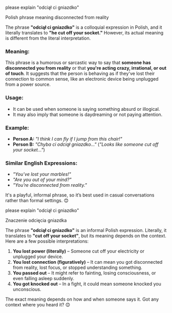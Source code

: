 please explain "odciął ci gniazdko"

Polish phrase meaning disconnected from reality

The phrase **"odciął ci gniazdko"** is a colloquial expression in Polish, and it literally translates to **"he cut off your socket."** However, its actual meaning is different from the literal interpretation.

### Meaning:
This phrase is a humorous or sarcastic way to say that **someone has disconnected you from reality** or that **you're acting crazy, irrational, or out of touch**. It suggests that the person is behaving as if they've lost their connection to common sense, like an electronic device being unplugged from a power source.

### Usage:
- It can be used when someone is saying something absurd or illogical.  
- It may also imply that someone is daydreaming or not paying attention.  

### Example:
- **Person A:** *"I think I can fly if I jump from this chair!"*  
- **Person B:** *"Chyba ci odciął gniazdko..."* (*"Looks like someone cut off your socket..."*)  

### Similar English Expressions:
- *"You’ve lost your marbles!"*  
- *"Are you out of your mind?"*  
- *"You’re disconnected from reality."*  

It's a playful, informal phrase, so it’s best used in casual conversations rather than formal settings. 😊

please explain "odciął ci gniazdko"

Znaczenie odcięcia gniazdka

The phrase **"odciął ci gniazdko"** is an informal Polish expression. Literally, it translates to **"cut off your socket"**, but its meaning depends on the context. Here are a few possible interpretations:  

1. **You lost power (literally)** – Someone cut off your electricity or unplugged your device.  
2. **You lost connection (figuratively)** – It can mean you got disconnected from reality, lost focus, or stopped understanding something.  
3. **You passed out** – It might refer to fainting, losing consciousness, or even falling asleep suddenly.  
4. **You got knocked out** – In a fight, it could mean someone knocked you unconscious.  

The exact meaning depends on how and when someone says it. Got any context where you heard it? 😊
